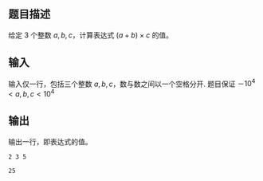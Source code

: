 ## 题目描述

给定 $3$ 个整数 $a,b,c$，计算表达式 $(a+b) \times c$ 的值。

## 输入

输入仅一行，包括三个整数 $a,b,c$，数与数之间以一个空格分开. 题目保证 $－10^4\lt a,b,c\lt 10^4$

## 输出

输出一行，即表达式的值。

```input1
2 3 5
```

```output1
25
```
